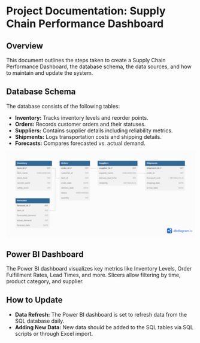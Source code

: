 # Project Documentation: Supply Chain Performance Dashboard

## Overview
This document outlines the steps taken to create a Supply Chain Performance Dashboard, the database schema, the data sources, and how to maintain and update the system.

## Database Schema
The database consists of the following tables:
- **Inventory:** Tracks inventory levels and reorder points.
- **Orders:** Records customer orders and their statuses.
- **Suppliers:** Contains supplier details including reliability metrics.
- **Shipments:** Logs transportation costs and shipping details.
- **Forecasts:** Compares forecasted vs. actual demand.

![Database Schema](database_schema.png)

## Power BI Dashboard
The Power BI dashboard visualizes key metrics like Inventory Levels, Order Fulfillment Rates, Lead Times, and more. Slicers allow filtering by time, product category, and supplier.

## How to Update
- **Data Refresh:** The Power BI dashboard is set to refresh data from the SQL database daily.
- **Adding New Data:** New data should be added to the SQL tables via SQL scripts or through Excel import.
